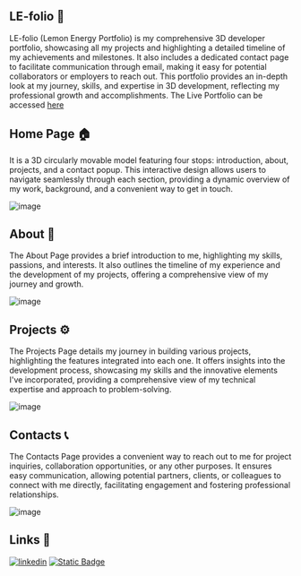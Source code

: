 ## LE-folio 🍋


LE-folio (Lemon Energy Portfolio) is my comprehensive 3D developer portfolio, showcasing all my projects and highlighting a detailed timeline of my achievements and milestones. It also includes a dedicated contact page to facilitate communication through email, making it easy for potential collaborators or employers to reach out. This portfolio provides an in-depth look at my journey, skills, and expertise in 3D development, reflecting my professional growth and accomplishments.
The Live Portfolio can be accessed [here](https://le-folio.netlify.app/)

## Home Page 🏠

It is a 3D circularly movable model featuring four stops: introduction, about, projects, and a contact popup. This interactive design allows users to navigate seamlessly through each section, providing a dynamic overview of my work, background, and a convenient way to get in touch.

![image](https://github.com/sorre1234/LE-folio/assets/106836961/190490db-0b2a-420e-b3d5-ac240effde66)

## About 🙋

The About Page provides a brief introduction to me, highlighting my skills, passions, and interests. It also outlines the timeline of my experience and the development of my projects, offering a comprehensive view of my journey and growth.

![image](https://github.com/sorre1234/LE-folio/assets/106836961/98909aa0-17e1-488a-838d-8adbac70e5d1)

## Projects ⚙️

The Projects Page details my journey in building various projects, highlighting the features integrated into each one. It offers insights into the development process, showcasing my skills and the innovative elements I've incorporated, providing a comprehensive view of my technical expertise and approach to problem-solving.

![image](https://github.com/sorre1234/LE-folio/assets/106836961/1243187c-88a1-4db8-82c3-7e5d7619ee3e)

## Contacts 📞

The Contacts Page provides a convenient way to reach out to me for project inquiries, collaboration opportunities, or any other purposes. It ensures easy communication, allowing potential partners, clients, or colleagues to connect with me directly, facilitating engagement and fostering professional relationships.

![image](https://github.com/sorre1234/LE-folio/assets/106836961/e5f7aa66-b87f-4d1d-a79c-323cb236b11b)

## Links 🔗

[![linkedin](https://img.shields.io/badge/Linkedin-%230A66C2?style=for-the-badge&logo=linkedin&labelColor=%230A66C2&link=https%3A%2F%2Fwww.linkedin.com%2Fin%2Fsourab-mayya-531719236%2F
)](https://www.linkedin.com/in/sourab-mayya-531719236/)
[![Static Badge](https://img.shields.io/badge/Github-red?style=for-the-badge&logo=github&logoColor=%23181717&labelColor=White&color=green&link=https%3A%2F%2Fgithub.com%2Fsorre1234)](https://github.com/sorre1234)



